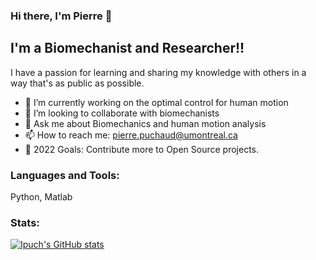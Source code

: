 <!--
**Ipuch/Ipuch** is a ✨ _special_ ✨ repository because its `README.md` (this file) appears on your GitHub profile.

Here are some ideas to get you started:

- 🔭 I’m currently working on ...
- 🌱 I’m currently learning ...
- 👯 I’m looking to collaborate on ...
- 🤔 I’m looking for help with ...
- 💬 Ask me about ...
- 📫 How to reach me: ...
- 😄 Pronouns: ...
- ⚡ Fun fact: ...
-->
### Hi there, I'm Pierre 👋


## I'm a Biomechanist and Researcher!!
 I have a passion for learning and sharing my knowledge with others in a way that's as public as possible. 

- 🔭 I’m currently working on the optimal control for human motion
- 👯 I’m looking to collaborate with biomechanists
- 💬 Ask me about Biomechanics and human motion analysis
- 📫 How to reach me: pierre.puchaud@umontreal.ca
- 🥅 2022 Goals: Contribute more to Open Source projects.


### Languages and Tools:

Python, Matlab

### Stats:

[![Ipuch's GitHub stats](https://github-readme-stats.vercel.app/api?username=Ipuch&show_icons=true&theme=calm)](https://github.com/Ipuch/github-readme-stats)


